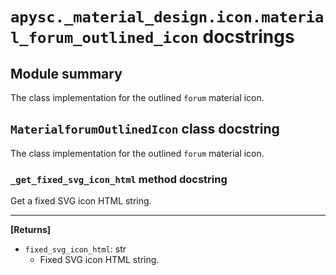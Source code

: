 # `apysc._material_design.icon.material_forum_outlined_icon` docstrings

## Module summary

The class implementation for the outlined `forum` material icon.

## `MaterialforumOutlinedIcon` class docstring

The class implementation for the outlined `forum` material icon.

### `_get_fixed_svg_icon_html` method docstring

Get a fixed SVG icon HTML string.<hr>

**[Returns]**

- `fixed_svg_icon_html`: str
  - Fixed SVG icon HTML string.